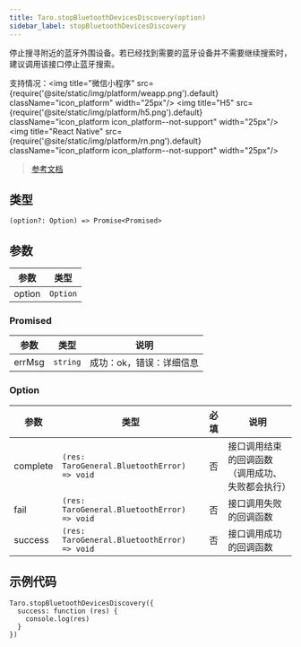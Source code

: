 ```yaml
---
title: Taro.stopBluetoothDevicesDiscovery(option)
sidebar_label: stopBluetoothDevicesDiscovery
---
```


停止搜寻附近的蓝牙外围设备。若已经找到需要的蓝牙设备并不需要继续搜索时，建议调用该接口停止蓝牙搜索。

支持情况：<img title="微信小程序" src={require('@site/static/img/platform/weapp.png').default} className="icon_platform" width="25px"/> <img title="H5" src={require('@site/static/img/platform/h5.png').default} className="icon_platform icon_platform--not-support" width="25px"/> <img title="React Native" src={require('@site/static/img/platform/rn.png').default} className="icon_platform icon_platform--not-support" width="25px"/>

> [参考文档](https://developers.weixin.qq.com/miniprogram/dev/api/device/bluetooth/wx.stopBluetoothDevicesDiscovery.html)

## 类型

```tsx
(option?: Option) => Promise<Promised>
```

## 参数

| 参数 | 类型 |
| --- | --- |
| option | `Option` |

### Promised

| 参数 | 类型 | 说明 |
| --- | --- | --- |
| errMsg | `string` | 成功：ok，错误：详细信息 |

### Option

| 参数 | 类型 | 必填 | 说明 |
| --- | --- | :---: | --- |
| complete | `(res: TaroGeneral.BluetoothError) => void` | 否 | 接口调用结束的回调函数（调用成功、失败都会执行） |
| fail | `(res: TaroGeneral.BluetoothError) => void` | 否 | 接口调用失败的回调函数 |
| success | `(res: TaroGeneral.BluetoothError) => void` | 否 | 接口调用成功的回调函数 |

## 示例代码

```tsx
Taro.stopBluetoothDevicesDiscovery({
  success: function (res) {
    console.log(res)
  }
})
```
